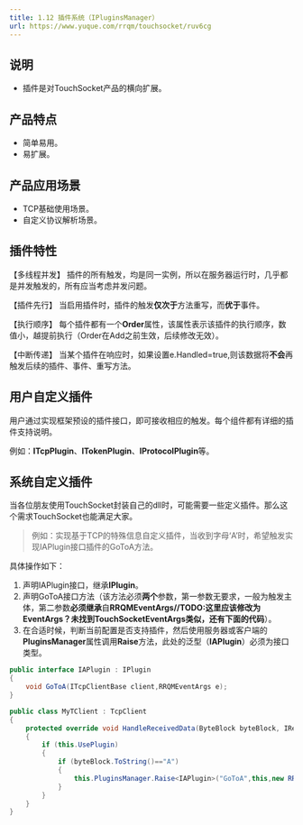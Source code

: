 ```yaml
---
title: 1.12 插件系统（IPluginsManager）
url: https://www.yuque.com/rrqm/touchsocket/ruv6cg
---
```


<a name="m2pah"></a>

## 说明

- 插件是对TouchSocket产品的横向扩展。 <a name="Sdw1r"></a>

## 产品特点

- 简单易用。
- 易扩展。 <a name="h6l2a"></a>

## 产品应用场景

- TCP基础使用场景。
- 自定义协议解析场景。 <a name="tfmtj"></a>

## 插件特性

【多线程并发】
插件的所有触发，均是同一实例，所以在服务器运行时，几乎都是并发触发的，所有应当考虑并发问题。

【插件先行】
当启用插件时，插件的触发**仅次于**方法重写，而**优于**事件。

【执行顺序】
每个插件都有一个**Order**属性，该属性表示该插件的执行顺序，数值小，越提前执行（Order在Add之前生效，后续修改无效）。

【中断传递】
当某个插件在响应时，如果设置e.Handled=true,则该数据将**不会**再触发后续的插件、事件、重写方法。

<a name="eRjGa"></a>

## 用户自定义插件

用户通过实现框架预设的插件接口，即可接收相应的触发。每个组件都有详细的插件支持说明。

例如：**ITcpPlugin**、**ITokenPlugin**、**IProtocolPlugin**等。

<a name="yi7L9"></a>

## 系统自定义插件

当各位朋友使用TouchSocket封装自己的dll时，可能需要一些定义插件。那么这个需求TouchSocket也能满足大家。

> 例如：实现基于TCP的特殊信息自定义插件，当收到字母‘A’时，希望触发实现IAPlugin接口插件的GoToA方法。

具体操作如下：

1. 声明IAPlugin接口，继承**IPlugin**。
2. 声明GoToA接口方法（该方法必须**两个**参数，第一参数无要求，一般为触发主体，第二参数**必须继承**自**RRQMEventArgs//TODO:这里应该修改为EventArgs？未找到TouchSocketEventArgs类似，还有下面的代码**）。
3. 在合适时候，判断当前配置是否支持插件，然后使用服务器或客户端的**PluginsManager**属性调用**Raise**方法，此处的泛型（**IAPlugin**）必须为接口类型。

```csharp
public interface IAPlugin : IPlugin
{
    void GoToA(ITcpClientBase client,RRQMEventArgs e);
}
```

```csharp
public class MyTClient : TcpClient
{
    protected override void HandleReceivedData(ByteBlock byteBlock, IRequestInfo requestInfo)
    {
        if (this.UsePlugin)
        {
            if (byteBlock.ToString()=="A")
            {
                this.PluginsManager.Raise<IAPlugin>("GoToA",this,new RRQMEventArgs());
            }
        }
    }
}
```
